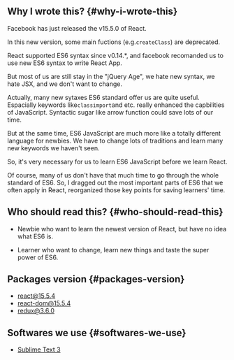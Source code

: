## Why I wrote this? {#why-i-wrote-this}

Facebook has just released the v15.5.0 of React.

In this new version, some main fuctions \(e.g.`createClass`\) are deprecated.

React supported ES6 syntax since v0.14.\*, and facebook recomanded us to use new ES6 syntax to write React App.

But most of us are still stay in the "jQuery Age", we hate new syntax, we hate JSX, and we don't want to change.

Actually, many new sytaxes ES6 standard offer us are quite useful. Espacially keywords like`classimport`and etc. really enhanced the capbilities of JavaScript. Syntactic sugar like arrow function could save lots of our time.

But at the same time, ES6 JavaScript are much more like a totally different language for newbies. We have to change lots of traditions and learn many new keywords we haven't seen.

So, it's very necessary for us to learn ES6 JavaScript before we learn React.

Of course, many of us don't have that much time to go through the whole standard of ES6. So, I dragged out the most important parts of ES6 that we often apply in React, reorganized those key points for saving learners' time.

## Who should read this? {#who-should-read-this}

* Newbie who want to learn the newest version of React, but have no idea what ES6 is.

* Learner who want to change, learn new things and taste the super power of ES6.

## Packages version {#packages-version}

* [react@15.5.4](https://libraries.io/npm/react/15.5.4)
* [react-dom@15.5.4](https://libraries.io/npm/react-dom/15.5.4)
* [redux@3.6.0](https://libraries.io/npm/redux/3.6.0)

## Softwares we use {#softwares-we-use}

* [Sublime Text 3](https://www.sublimetext.com/)



